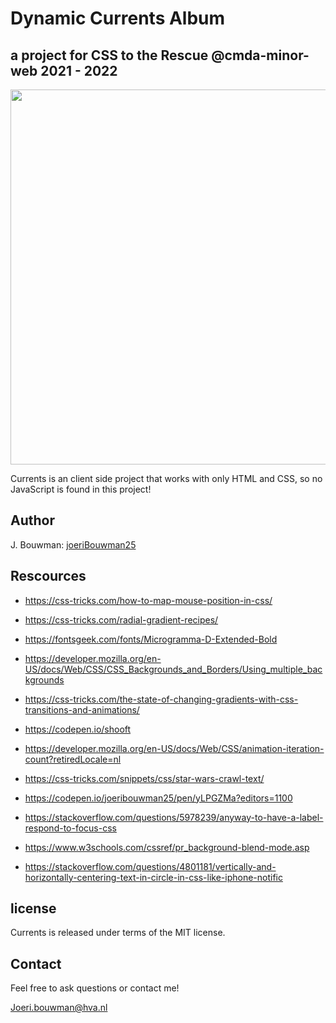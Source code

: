 # Dynamic Currents Album

## a project for CSS to the Rescue @cmda-minor-web 2021 - 2022

<img src="https://media.s-bol.com/NxEXrZq0KAq8/550x550.jpg" width=600>

Currents is an client side project that works with only HTML and CSS, so no JavaScript is found in this project!

## Author

J. Bouwman: [joeriBouwman25](https://github.com/joeriBouwman25)

## Rescources

- https://css-tricks.com/how-to-map-mouse-position-in-css/

- https://css-tricks.com/radial-gradient-recipes/

- https://fontsgeek.com/fonts/Microgramma-D-Extended-Bold

- https://developer.mozilla.org/en-US/docs/Web/CSS/CSS_Backgrounds_and_Borders/Using_multiple_backgrounds

- https://css-tricks.com/the-state-of-changing-gradients-with-css-transitions-and-animations/

- https://codepen.io/shooft

- https://developer.mozilla.org/en-US/docs/Web/CSS/animation-iteration-count?retiredLocale=nl

- https://css-tricks.com/snippets/css/star-wars-crawl-text/

- https://codepen.io/joeribouwman25/pen/yLPGZMa?editors=1100

- https://stackoverflow.com/questions/5978239/anyway-to-have-a-label-respond-to-focus-css

- https://www.w3schools.com/cssref/pr_background-blend-mode.asp

- https://stackoverflow.com/questions/4801181/vertically-and-horizontally-centering-text-in-circle-in-css-like-iphone-notific

## license

Currents is released under terms of the MIT license.

## Contact

Feel free to ask questions or contact me!

Joeri.bouwman@hva.nl
